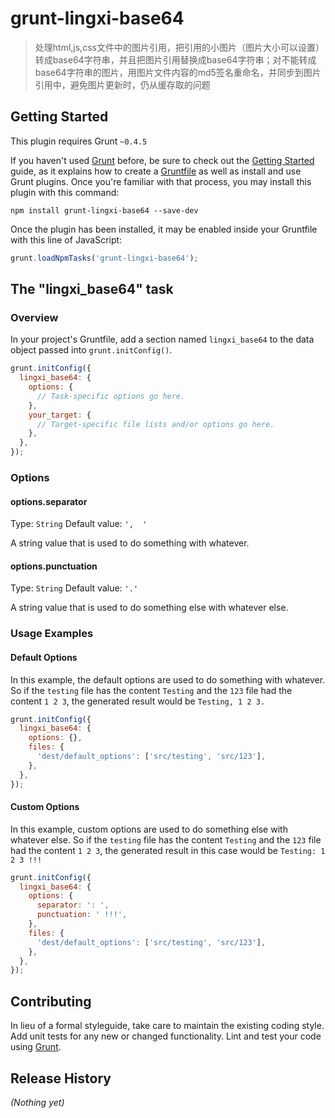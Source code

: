 # grunt-lingxi-base64

> 处理html,js,css文件中的图片引用，把引用的小图片（图片大小可以设置）转成base64字符串，并且把图片引用替换成base64字符串；对不能转成base64字符串的图片，用图片文件内容的md5签名重命名，并同步到图片引用中，避免图片更新时，仍从缓存取的问题

## Getting Started
This plugin requires Grunt `~0.4.5`

If you haven't used [Grunt](http://gruntjs.com/) before, be sure to check out the [Getting Started](http://gruntjs.com/getting-started) guide, as it explains how to create a [Gruntfile](http://gruntjs.com/sample-gruntfile) as well as install and use Grunt plugins. Once you're familiar with that process, you may install this plugin with this command:

```shell
npm install grunt-lingxi-base64 --save-dev
```

Once the plugin has been installed, it may be enabled inside your Gruntfile with this line of JavaScript:

```js
grunt.loadNpmTasks('grunt-lingxi-base64');
```

## The "lingxi_base64" task

### Overview
In your project's Gruntfile, add a section named `lingxi_base64` to the data object passed into `grunt.initConfig()`.

```js
grunt.initConfig({
  lingxi_base64: {
    options: {
      // Task-specific options go here.
    },
    your_target: {
      // Target-specific file lists and/or options go here.
    },
  },
});
```

### Options

#### options.separator
Type: `String`
Default value: `',  '`

A string value that is used to do something with whatever.

#### options.punctuation
Type: `String`
Default value: `'.'`

A string value that is used to do something else with whatever else.

### Usage Examples

#### Default Options
In this example, the default options are used to do something with whatever. So if the `testing` file has the content `Testing` and the `123` file had the content `1 2 3`, the generated result would be `Testing, 1 2 3.`

```js
grunt.initConfig({
  lingxi_base64: {
    options: {},
    files: {
      'dest/default_options': ['src/testing', 'src/123'],
    },
  },
});
```

#### Custom Options
In this example, custom options are used to do something else with whatever else. So if the `testing` file has the content `Testing` and the `123` file had the content `1 2 3`, the generated result in this case would be `Testing: 1 2 3 !!!`

```js
grunt.initConfig({
  lingxi_base64: {
    options: {
      separator: ': ',
      punctuation: ' !!!',
    },
    files: {
      'dest/default_options': ['src/testing', 'src/123'],
    },
  },
});
```

## Contributing
In lieu of a formal styleguide, take care to maintain the existing coding style. Add unit tests for any new or changed functionality. Lint and test your code using [Grunt](http://gruntjs.com/).

## Release History
_(Nothing yet)_
